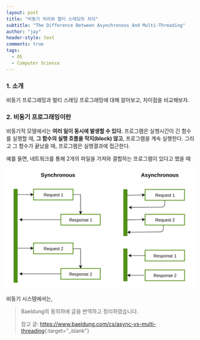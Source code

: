 ```yaml
---
layout: post
title: "비동기 처리와 멀티 스레딩의 차이"
subtitle: "The Difference Between Asynchronous And Multi-Threading"
author: "jay"
header-style: text
comments: true
tags:
  - OS
  - Computer Science
---
```


### 1. 소개

비동기 프로그래밍과 멀티 스레딩 프로그래밍에 대해 알아보고, 차이점을 비교해보자.

### 2. 비동기 프로그래밍이란

비동기적 모델에서는 **여러 일이 동시에 발생할 수 있다.** 프로그램은 실행시간이 긴 함수를 실행할 때, **그 함수의 실행 흐름을 막지(block) 않고**, 프로그램을 계속 실행한다. 그리고 그 함수가 끝났을 때, 프로그램은 실행결과에 접근한다. 

예를 들면, 네트워크를 통해 2개의 파일을 가져와 결합하는 프로그램이 있다고 했을 때

![sync-1024x658](\img\in-post\sync-1024x658.png)

비동기 시스템에서는, 





> Baeldung의 동의하에 글을 번역하고 정리하였습니다.
>
> 참고 글: <https://www.baeldung.com/cs/async-vs-multi-threading>{:target="_blank"}